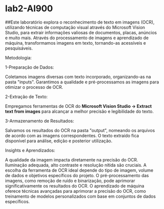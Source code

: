 # lab2-AI900

##Este laboratório explora o reconhecimento de texto em imagens (OCR), utilizando técnicas de computação visual através do Microsoft Vision Studio, para extrair informações valiosas de documentos, placas, anúncios e muito mais. Através do processamento de imagens e aprendizado de máquina, transformamos imagens em texto, tornando-as acessíveis e pesquisáveis.

Metodologia:

1-Preparação de Dados:

Coletamos imagens diversas com texto incorporado, organizando-as na pasta "inputs".
Garantimos a qualidade e pré-processamos as imagens para otimizar o processo de OCR.

2-Extração de Texto:

Empregamos ferramentas de OCR do <b>Microsoft Vision Studio -> Extract text from images</b> para alcançar a melhor precisão e legibilidade do texto.

3-Armazenamento de Resultados:

Salvamos os resultados do OCR na pasta "output", nomeando os arquivos de acordo com as imagens correspondentes.
O texto extraído fica disponível para análise, edição e posterior utilização.

Insights e Aprendizados:

A qualidade da imagem impacta diretamente na precisão do OCR. Iluminação adequada, alto contraste e resolução nítida são cruciais.
A escolha da ferramenta de OCR ideal depende do tipo de imagem, volume de dados e objetivos específicos do projeto.
O pré-processamento das imagens, como remoção de ruído e binarização, pode aprimorar significativamente os resultados do OCR.
O aprendizado de máquina oferece técnicas avançadas para aprimorar a precisão do OCR, como treinamento de modelos personalizados com base em conjuntos de dados específicos.
